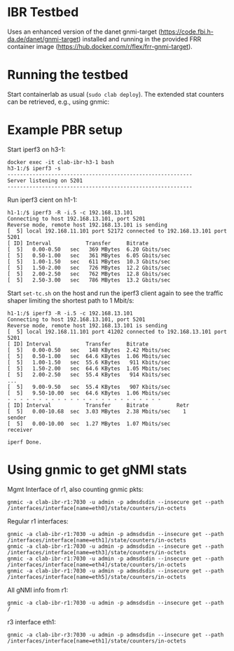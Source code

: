 # IBR Testbed
Uses an enhanced version of the danet gnmi-target (https://code.fbi.h-da.de/danet/gnmi-target) installed and running in the provided FRR container image (https://hub.docker.com/r/flex/frr-gnmi-target).

# Running the testbed
Start containerlab as usual (`sudo clab deploy`). The extended stat counters can be retrieved, e.g., using gnmic:

# Example PBR setup

Start iperf3 on h3-1:
```
docker exec -it clab-ibr-h3-1 bash
h3-1:/$ iperf3 -s
-----------------------------------------------------------
Server listening on 5201
-----------------------------------------------------------
```

Run iperf3 cient on h1-1:
```
h1-1:/$ iperf3 -R -i.5 -c 192.168.13.101
Connecting to host 192.168.13.101, port 5201
Reverse mode, remote host 192.168.13.101 is sending
[  5] local 192.168.11.101 port 52172 connected to 192.168.13.101 port 5201
[ ID] Interval           Transfer     Bitrate
[  5]   0.00-0.50   sec   369 MBytes  6.20 Gbits/sec
[  5]   0.50-1.00   sec   361 MBytes  6.05 Gbits/sec
[  5]   1.00-1.50   sec   611 MBytes  10.3 Gbits/sec
[  5]   1.50-2.00   sec   726 MBytes  12.2 Gbits/sec
[  5]   2.00-2.50   sec   762 MBytes  12.8 Gbits/sec
[  5]   2.50-3.00   sec   786 MBytes  13.2 Gbits/sec
```

Start `set-tc.sh` on the host and run the iperf3 client again to see the traffic shaper limiting the shortest path to 1 Mbit/s:
```
h1-1:/$ iperf3 -R -i.5 -c 192.168.13.101
Connecting to host 192.168.13.101, port 5201
Reverse mode, remote host 192.168.13.101 is sending
[  5] local 192.168.11.101 port 41202 connected to 192.168.13.101 port 5201
[ ID] Interval           Transfer     Bitrate
[  5]   0.00-0.50   sec   148 KBytes  2.42 Mbits/sec
[  5]   0.50-1.00   sec  64.6 KBytes  1.06 Mbits/sec
[  5]   1.00-1.50   sec  55.6 KBytes   911 Kbits/sec
[  5]   1.50-2.00   sec  64.6 KBytes  1.05 Mbits/sec
[  5]   2.00-2.50   sec  55.4 KBytes   914 Kbits/sec
...
[  5]   9.00-9.50   sec  55.4 KBytes   907 Kbits/sec
[  5]   9.50-10.00  sec  64.6 KBytes  1.06 Mbits/sec
- - - - - - - - - - - - - - - - - - - - - - - - -
[ ID] Interval           Transfer     Bitrate         Retr
[  5]   0.00-10.68  sec  3.03 MBytes  2.38 Mbits/sec    1             sender
[  5]   0.00-10.00  sec  1.27 MBytes  1.07 Mbits/sec                  receiver

iperf Done.
```

# Using gnmic to get gNMI stats

Mgmt Interface of r1, also counting gnmic pkts:
```
gnmic -a clab-ibr-r1:7030 -u admin -p admsdsdin --insecure get --path /interfaces/interface[name=eth0]/state/counters/in-octets
```

Regular r1 interfaces:
```
gnmic -a clab-ibr-r1:7030 -u admin -p admsdsdin --insecure get --path /interfaces/interface[name=eth1]/state/counters/in-octets
gnmic -a clab-ibr-r1:7030 -u admin -p admsdsdin --insecure get --path /interfaces/interface[name=eth3]/state/counters/in-octets
gnmic -a clab-ibr-r1:7030 -u admin -p admsdsdin --insecure get --path /interfaces/interface[name=eth4]/state/counters/in-octets
gnmic -a clab-ibr-r1:7030 -u admin -p admsdsdin --insecure get --path /interfaces/interface[name=eth5]/state/counters/in-octets
```

All gNMI info from r1:
```
gnmic -a clab-ibr-r1:7030 -u admin -p admsdsdin --insecure get --path /
```

r3 interface eth1:
```
gnmic -a clab-ibr-r3:7030 -u admin -p admsdsdin --insecure get --path /interfaces/interface[name=eth1]/state/counters/in-octets
```
